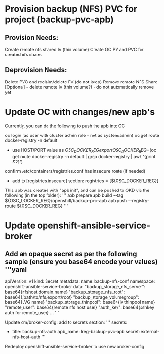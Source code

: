 # Provision backup (NFS) PVC for project (backup-pvc-apb)
## Provision Needs:
Create remote nfs shared lv (thin volume)
Create OC PV and PVC for created nfs share.
## Deprovision Needs:
Delete PVC and reclaim/delete PV (do not keep)
Remove remote NFS Share
[Optional] - delete remote lv (thin volume?) - do not automatically remove yet

# Update OC with changes/new apb's
Currently, you can do the following to push the apb into OC

oc login (as user with cluster admin role - not as system:admin)
oc get route docker-registry -n default
 - use HOST/PORT value as ${OSC_DOCKER_REG}
export OSC_DOCKER_REG=$(oc get route docker-registry -n default | grep docker-registry | awk '{print $2}')

confirm /etc/containers/registries.conf has insecure route (if needed)
 - add to [registries.insecure] section:
registries = [${OSC_DOCKER_REG}]

This apb was created with "apb init", and can be pushed to OKD via the following (in the top folder):
'''
apb prepare
apb build --tag ${OSC_DOCKER_REG}/openshift/backup-pvc-apb
apb push --registry-route ${OSC_DOCKER_REG}
'''

# Update openshift-ansible-service-broker
Add an opaque secret as per the following sample (ensure you base64 encode your values)
'''yaml
---
apiVersion: v1
kind: Secret
metadata:
    name: backup-nfs-conf
    namespace: openshift-ansible-service-broker
data:
    "backup_storage_nfs_server": base64{nfshost.domain.name}
    "backup_storage_nfs_root": base64{/path/to/nfs/export/root}
    "backup_storage_volumegroup": base64{LVG name}
    "backup_storage_thinpool": base64{lv thinpool name}
    "remote_user": base64{remote nfs host user}
    "auth_key": base64{sshkey auth for remote_user}
...
'''

Update cm/broker-config:
add to secrets section:
'''
  secrets:
  - title: backup-nfs-auth
    apb_name: lreg-backup-pvc-apb
    secret: external-nfs-host-auth
'''

Redeploy openshift-ansible-service-broker to use new broker-config

